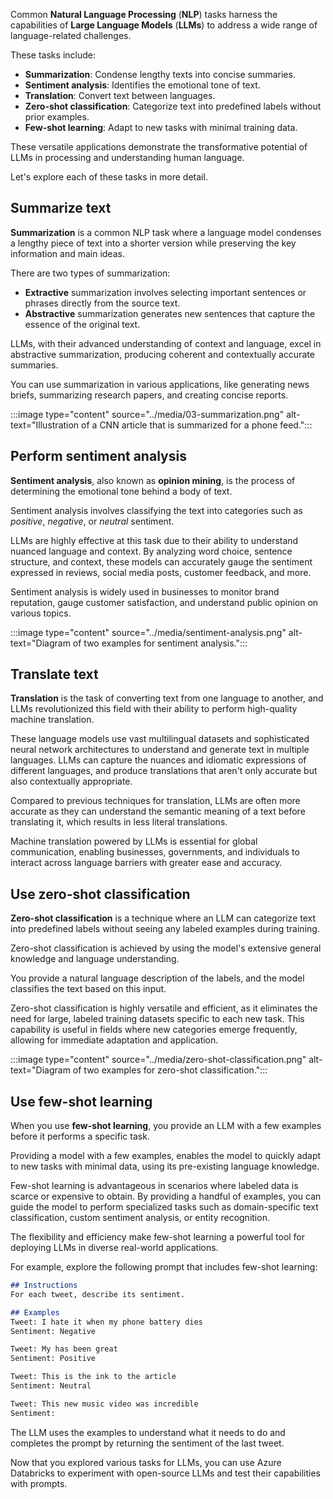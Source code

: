 Common **Natural Language Processing** (**NLP**) tasks harness the capabilities of **Large Language Models** (**LLMs**) to address a wide range of language-related challenges.

These tasks include:

- **Summarization**: Condense lengthy texts into concise summaries.
- **Sentiment analysis**: Identifies the emotional tone of text.
- **Translation**: Convert text between languages.
- **Zero-shot classification**: Categorize text into predefined labels without prior examples.
- **Few-shot learning**: Adapt to new tasks with minimal training data.

These versatile applications demonstrate the transformative potential of LLMs in processing and understanding human language.

Let's explore each of these tasks in more detail.

## Summarize text

**Summarization** is a common NLP task where a language model condenses a lengthy piece of text into a shorter version while preserving the key information and main ideas.

There are two types of summarization:

- **Extractive** summarization involves selecting important sentences or phrases directly from the source text.
- **Abstractive** summarization generates new sentences that capture the essence of the original text.

LLMs, with their advanced understanding of context and language, excel in abstractive summarization, producing coherent and contextually accurate summaries.

You can use summarization in various applications, like generating news briefs, summarizing research papers, and creating concise reports.

:::image type="content" source="../media/03-summarization.png" alt-text="Illustration of a CNN article that is summarized for a phone feed.":::

## Perform sentiment analysis

**Sentiment analysis**, also known as **opinion mining**, is the process of determining the emotional tone behind a body of text.

Sentiment analysis involves classifying the text into categories such as *positive*, *negative*, or *neutral* sentiment.

LLMs are highly effective at this task due to their ability to understand nuanced language and context. By analyzing word choice, sentence structure, and context, these models can accurately gauge the sentiment expressed in reviews, social media posts, customer feedback, and more.

Sentiment analysis is widely used in businesses to monitor brand reputation, gauge customer satisfaction, and understand public opinion on various topics.

:::image type="content" source="../media/sentiment-analysis.png" alt-text="Diagram of two examples for sentiment analysis.":::

## Translate text

**Translation** is the task of converting text from one language to another, and LLMs revolutionized this field with their ability to perform high-quality machine translation.

These language models use vast multilingual datasets and sophisticated neural network architectures to understand and generate text in multiple languages. LLMs can capture the nuances and idiomatic expressions of different languages, and produce translations that aren't only accurate but also contextually appropriate.

Compared to previous techniques for translation, LLMs are often more accurate as they can understand the semantic meaning of a text before translating it, which results in less literal translations.

Machine translation powered by LLMs is essential for global communication, enabling businesses, governments, and individuals to interact across language barriers with greater ease and accuracy.

## Use zero-shot classification

**Zero-shot classification** is a technique where an LLM can categorize text into predefined labels without seeing any labeled examples during training.

Zero-shot classification is achieved by using the model's extensive general knowledge and language understanding.

You provide a natural language description of the labels, and the model classifies the text based on this input.

Zero-shot classification is highly versatile and efficient, as it eliminates the need for large, labeled training datasets specific to each new task. This capability is useful in fields where new categories emerge frequently, allowing for immediate adaptation and application.

:::image type="content" source="../media/zero-shot-classification.png" alt-text="Diagram of two examples for zero-shot classification.":::

## Use few-shot learning

When you use **few-shot learning**, you provide an LLM with a few examples before it performs a specific task.

Providing a model with a few examples, enables the model to quickly adapt to new tasks with minimal data, using its pre-existing language knowledge.

Few-shot learning is advantageous in scenarios where labeled data is scarce or expensive to obtain. By providing a handful of examples, you can guide the model to perform specialized tasks such as domain-specific text classification, custom sentiment analysis, or entity recognition.

The flexibility and efficiency make few-shot learning a powerful tool for deploying LLMs in diverse real-world applications.

For example, explore the following prompt that includes few-shot learning:

```md
## Instructions
For each tweet, describe its sentiment.

## Examples 
Tweet: I hate it when my phone battery dies
Sentiment: Negative

Tweet: My has been great
Sentiment: Positive

Tweet: This is the ink to the article
Sentiment: Neutral

Tweet: This new music video was incredible
Sentiment: 
```

The LLM uses the examples to understand what it needs to do and completes the prompt by returning the sentiment of the last tweet.

Now that you explored various tasks for LLMs, you can use Azure Databricks to experiment with open-source LLMs and test their capabilities with prompts.
